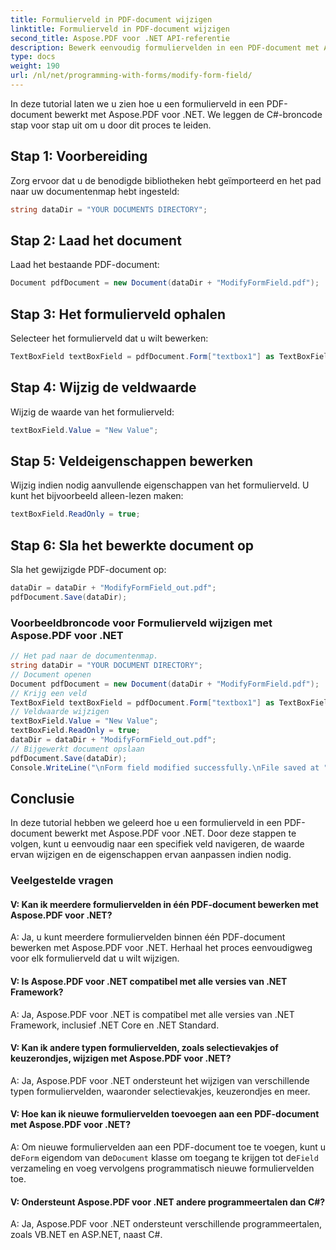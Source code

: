 ```yaml
---
title: Formulierveld in PDF-document wijzigen
linktitle: Formulierveld in PDF-document wijzigen
second_title: Aspose.PDF voor .NET API-referentie
description: Bewerk eenvoudig formuliervelden in een PDF-document met Aspose.PDF voor .NET.
type: docs
weight: 190
url: /nl/net/programming-with-forms/modify-form-field/
---
```

In deze tutorial laten we u zien hoe u een formulierveld in een PDF-document bewerkt met Aspose.PDF voor .NET. We leggen de C#-broncode stap voor stap uit om u door dit proces te leiden.

## Stap 1: Voorbereiding

Zorg ervoor dat u de benodigde bibliotheken hebt geïmporteerd en het pad naar uw documentenmap hebt ingesteld:

```csharp
string dataDir = "YOUR DOCUMENTS DIRECTORY";
```

## Stap 2: Laad het document

Laad het bestaande PDF-document:

```csharp
Document pdfDocument = new Document(dataDir + "ModifyFormField.pdf");
```

## Stap 3: Het formulierveld ophalen

Selecteer het formulierveld dat u wilt bewerken:

```csharp
TextBoxField textBoxField = pdfDocument.Form["textbox1"] as TextBoxField;
```

## Stap 4: Wijzig de veldwaarde

Wijzig de waarde van het formulierveld:

```csharp
textBoxField.Value = "New Value";
```

## Stap 5: Veldeigenschappen bewerken

Wijzig indien nodig aanvullende eigenschappen van het formulierveld. U kunt het bijvoorbeeld alleen-lezen maken:

```csharp
textBoxField.ReadOnly = true;
```

## Stap 6: Sla het bewerkte document op

Sla het gewijzigde PDF-document op:

```csharp
dataDir = dataDir + "ModifyFormField_out.pdf";
pdfDocument.Save(dataDir);
```

### Voorbeeldbroncode voor Formulierveld wijzigen met Aspose.PDF voor .NET 
```csharp
// Het pad naar de documentenmap.
string dataDir = "YOUR DOCUMENT DIRECTORY";
// Document openen
Document pdfDocument = new Document(dataDir + "ModifyFormField.pdf");
// Krijg een veld
TextBoxField textBoxField = pdfDocument.Form["textbox1"] as TextBoxField;
// Veldwaarde wijzigen
textBoxField.Value = "New Value";
textBoxField.ReadOnly = true;
dataDir = dataDir + "ModifyFormField_out.pdf";
// Bijgewerkt document opslaan
pdfDocument.Save(dataDir);
Console.WriteLine("\nForm field modified successfully.\nFile saved at " + dataDir);
```

## Conclusie

In deze tutorial hebben we geleerd hoe u een formulierveld in een PDF-document bewerkt met Aspose.PDF voor .NET. Door deze stappen te volgen, kunt u eenvoudig naar een specifiek veld navigeren, de waarde ervan wijzigen en de eigenschappen ervan aanpassen indien nodig.


### Veelgestelde vragen

#### V: Kan ik meerdere formuliervelden in één PDF-document bewerken met Aspose.PDF voor .NET?

A: Ja, u kunt meerdere formuliervelden binnen één PDF-document bewerken met Aspose.PDF voor .NET. Herhaal het proces eenvoudigweg voor elk formulierveld dat u wilt wijzigen.

#### V: Is Aspose.PDF voor .NET compatibel met alle versies van .NET Framework?

A: Ja, Aspose.PDF voor .NET is compatibel met alle versies van .NET Framework, inclusief .NET Core en .NET Standard.

#### V: Kan ik andere typen formuliervelden, zoals selectievakjes of keuzerondjes, wijzigen met Aspose.PDF voor .NET?

A: Ja, Aspose.PDF voor .NET ondersteunt het wijzigen van verschillende typen formuliervelden, waaronder selectievakjes, keuzerondjes en meer.

#### V: Hoe kan ik nieuwe formuliervelden toevoegen aan een PDF-document met Aspose.PDF voor .NET?

 A: Om nieuwe formuliervelden aan een PDF-document toe te voegen, kunt u de`Form` eigendom van de`Document` klasse om toegang te krijgen tot de`Field` verzameling en voeg vervolgens programmatisch nieuwe formuliervelden toe.

#### V: Ondersteunt Aspose.PDF voor .NET andere programmeertalen dan C#?

A: Ja, Aspose.PDF voor .NET ondersteunt verschillende programmeertalen, zoals VB.NET en ASP.NET, naast C#.